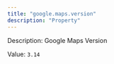 ```yaml
---
title: "google.maps.version"
description: "Property"
---
```


Description: Google Maps Version

Value: `3.14`